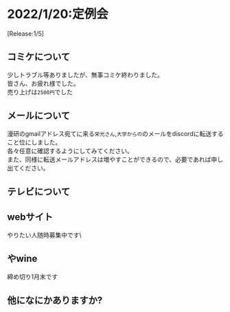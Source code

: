 # 2022/1/20:定例会
[Release:1/5]

## コミケについて
少しトラブル等ありましたが、無事コミケ終わりました。\
皆さん、お疲れ様でした。\
売り上げは`2500円`でした

## メールについて
漫研のgmailアドレス宛てに来る`栄光さん`,`大学からの`のメールをdiscordに転送すること位にしました。\
各々任意に確認するようにしてみてください。\
また、同様に転送メールアドレスは増やすことができるので、必要であれば申し出てください。

## テレビについて


## webサイト
やりたい人随時募集中です\
## やwine
締め切り1月末です
## 他になにかありますか?
